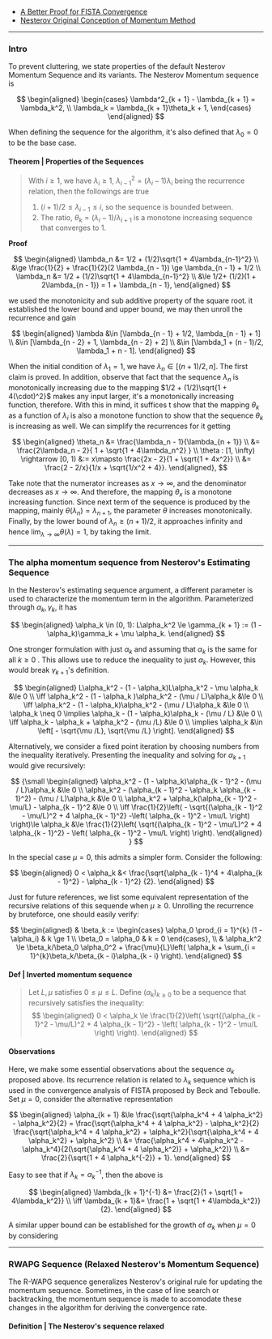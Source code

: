 - [A Better Proof for FISTA Convergence](Proximal%20Methods/A%20Better%20Proof%20for%20FISTA%20Convergence.md)
- [Nesterov Original Conception of Momentum Method](Nesterov%20Original%20Conception%20of%20Momentum%20Method.md)

---
### **Intro**

To prevent cluttering, we state properties of the default Nesterov Momentum Sequence and its variants. The Nesterov Momentum sequence is 

$$
\begin{aligned}    
    \begin{cases}
        \lambda^2_{k + 1} - \lambda_{k + 1} = \lambda_k^2, 
        \\
        \lambda_k = \lambda_{k + 1}\theta_k + 1, 
    \end{cases}
\end{aligned}
$$

When defining the sequence for the algorithm, it's also defined that $\lambda_0 = 0$ to be the base case. 


#### **Theorem | Properties of the Sequences**
> With $i\ge 1$, we have $\lambda_i \ge 1$, $\lambda_{i -1}^2 = (\lambda_i - 1)\lambda_i$ being the recurrence relation, then the followings are true 
> 1. $(i + 1)/2 \le \lambda_{i - 1}\le i$, so the sequence is bounded between. 
> 2. The ratio, $\theta_k = (\lambda_i - 1)/\lambda_{i + 1}$ is a monotone increasing sequence that converges to $1$. 

**Proof**

$$
\begin{aligned}
    \lambda_n &= 1/2 + (1/2)\sqrt{1 + 4\lambda_{n-1}^2}
    \\
    &\ge \frac{1}{2} + \frac{1}{2}(2 \lambda_{n - 1}) \ge \lambda_{n - 1} + 1/2
    \\
    \lambda_n &= 1/2 + (1/2)\sqrt{1 + 4\lambda_{n-1}^2}
    \\
    &\le  1/2+ (1/2)(1 + 2\lambda_{n - 1}) = 1 + \lambda_{n - 1},
\end{aligned}
$$

we used the monotonicity and sub additive property of the square root. 
it established the lower bound and upper bound, we may then unroll the recurrence and gain 

$$
\begin{aligned}
    \lambda &\in [\lambda_{n - 1} + 1/2, \lambda_{n - 1} + 1] 
    \\
    &\in [\lambda_{n - 2} + 1, \lambda_{n - 2} + 2]
    \\
    &\in [\lambda_1 + (n - 1)/2, \lambda_1 + n - 1]. 
\end{aligned}
$$

When the initial condition of $\lambda_1 = 1$, we have $\lambda_n \in [(n + 1)/2, n]$. 
The first claim is proved. In addition, observe that fact that the sequence $\lambda_n$ is monotonically increasing due to the mapping $1/2 + (1/2)\sqrt{1 + 4(\cdot)^2}$ makes any input larger, it's a monotonically increasing function, therefore. With this in mind, it suffices t show that the mapping $\theta_k$ as a function of $\lambda_{i}$ is also a monotone function to show that the sequence $\theta_k$ is increasing as well. 
We can simplify the recurrences for it getting 

$$
\begin{aligned}
    \theta_n &= \frac{\lambda_n - 1}{\lambda_{n + 1}}
    \\
    &= \frac{2\lambda_n - 2}{
        1 + \sqrt{1 + 4\lambda_n^2}
    }
    \\
    \theta : [1, \infty) \rightarrow [0, 1) 
    &:= x\mapsto \frac{2x - 2}{1 + \sqrt{1 + 4x^2}}
    \\
    &= \frac{2 - 2/x}{1/x + \sqrt{1/x^2 + 4}}. 
\end{aligned}, 
$$

Take note that the numerator increases as $x\rightarrow \infty$, and the denominator decreases as $x\rightarrow \infty$. 
And therefore, the mapping $\theta_x$ is a monotone increasing function. 
Since next term of the sequence is produced by the mapping, mainly $\theta(\lambda_n) = \lambda_{n + 1}$, the parameter $\theta$ increases monotonically. 
Finally, by the lower bound of $\lambda_n \ge (n + 1)/2$, it approaches infinity and hence $\lim_{\lambda\rightarrow \infty}\theta(\lambda) = 1$, by taking the limit. 


---
### **The alpha momentum sequence from Nesterov's Estimating Sequence**

In the Nesterov's estimating sequence argument, a different parameter is used to characterize the momentum term in the algorithm. 
Parameterized through $\alpha_k, \gamma_k$, it has 

$$
\begin{aligned}
    \alpha_k \in (0, 1): L\alpha_k^2 \le \gamma_{k + 1} := (1 - \alpha_k)\gamma_k + \mu \alpha_k. 
\end{aligned}
$$

One stronger formulation with just $\alpha_k$ and assuming that $\alpha_k$ is the same for all $k\ge 0$ . 
This allows use to reduce the inequality to just $\alpha_k$. 
However, this would break $\gamma_{k + 1}$'s definition. 

$$
\begin{aligned}
    L\alpha_k^2 
    - (1 - \alpha_k)L\alpha_k^2 - \mu \alpha_k
    &\le 0
    \\
    \iff 
    \alpha_k^2 - (1 - \alpha_k )\alpha_k^2 - (\mu / L)\alpha_k
    &\le  0 
    \\
    \iff 
    \alpha_k^2 - (1 - \alpha_k)\alpha_k^2 - (\mu / L)\alpha_k 
    &\le 0
    \\
    \alpha_k \neq 0 \implies 
    \alpha_k - (1 - \alpha_k)\alpha_k - (\mu / L)
    &\le 0 
    \\
    \iff 
    \alpha_k - \alpha_k + \alpha_k^2 - (\mu /L) 
    &\le 0
    \\ \implies
    \alpha_k 
    &\in \left[
        - \sqrt{\mu /L}, \sqrt{\mu /L}
        \right]. 
\end{aligned}
$$

Alternatively, we consider a fixed point iteration by choosing numbers from the inequality iteratively. 
Presenting the inequality and solving for $\alpha_{k + 1}$ would give recursively: 

$$
{\small
\begin{aligned}
    \alpha_k^2 - (1 - \alpha_k)\alpha_{k - 1}^2 - (\mu / L)\alpha_k
    &\le 0 
    \\
    \alpha_k^2 - (\alpha_{k - 1}^2  - \alpha_k \alpha_{k - 1}^2) - (\mu / L)\alpha_k
    &\le 0
    \\
    \alpha_k^2  + \alpha_k(\alpha_{k - 1}^2 - \mu/L) - \alpha_{k - 1}^2
    &\le 0
    \\
    \iff 
    \frac{1}{2}\left(
        - \sqrt{(\alpha_{k - 1}^2 - \mu/L)^2 + 4 \alpha_{k - 1}^2}
        -\left(
            \alpha_{k - 1}^2 - \mu/L
        \right)
    \right)\le 
    \alpha_k &\le 
    \frac{1}{2}\left(
        \sqrt{(\alpha_{k - 1}^2 - \mu/L)^2 + 4 \alpha_{k - 1}^2}
        - \left(
            \alpha_{k - 1}^2 - \mu/L
        \right)
    \right). 
\end{aligned}
}
$$

In the special case $\mu = 0$, this admits a simpler form. 
Consider the following: 

$$
\begin{aligned}
    0 < \alpha_k 
    &< 
    \frac{\sqrt{\alpha_{k - 1}^4 + 4\alpha_{k - 1}^2} - \alpha_{k - 1}^2}
    {2}. 
\end{aligned}
$$

Just for future references, we list some equivalent representation of the recursive relations of this sequende when $\mu \ge 0$. 
Unrolling the recurrence by bruteforce, one should easily verify: 

$$
\begin{aligned}
    & \beta_k := 
    \begin{cases}
        \alpha_0 \prod_{i = 1}^{k} (1 - \alpha_i) 
        & k \ge 1     
        \\
        \beta_0 = \alpha_0 & k = 0
    \end{cases},
    \\
    & \alpha_k^2 \le 
    \beta_k/\beta_0 \alpha_0^2 + 
    \frac{\mu}{L}\left(
        \alpha_k + \sum_{i = 1}^{k}\beta_k/\beta_{k - i}\alpha_{k - i}
    \right). 
\end{aligned}
$$



#### **Def | Inverted momentum sequence**
> Let $L, \mu$ satisfies $0 \le \mu \le L$. 
> Define $(\alpha_k)_{k \ge 0}$ to be a sequence that recursively satisfies the inequality: 
> $$
> \begin{aligned}
>   0 < \alpha_k \le  
>   \frac{1}{2}\left(
>       \sqrt{(\alpha_{k - 1}^2 - \mu/L)^2 + 4 \alpha_{k - 1}^2}
>       - \left(
>           \alpha_{k - 1}^2 - \mu/L
>       \right)
>   \right). 
> \end{aligned}
> $$

#### **Observations**

Here, we make some essential observations about the sequence $\alpha_k$ proposed above.
Its recurrence relation is related to $\lambda_k$ sequence which is used in the convergence analysis of FISTA proposed by Beck and Teboulle. 
Set $\mu = 0$, consider the alternative representation 

$$
\begin{aligned}
    \alpha_{k + 1} &\le  
    \frac{\sqrt{\alpha_k^4 + 4 \alpha_k^2} - \alpha_k^2}{2}
    = 
    \frac{\sqrt{\alpha_k^4 + 4 \alpha_k^2} - \alpha_k^2}{2}
    \frac{\sqrt{\alpha_k^4 + 4 \alpha_k^2} + \alpha_k^2}{\sqrt{\alpha_k^4 + 4 \alpha_k^2} + \alpha_k^2}
    \\
    &= \frac{\alpha_k^4 + 4\alpha_k^2 - \alpha_k^4}{2(\sqrt{\alpha_k^4 + 4 \alpha_k^2)} + \alpha_k^2)}
    \\
    &= \frac{2}{\sqrt{1 + 4 \alpha_k^{-2}} + 1}. 
\end{aligned}
$$

Easy to see that if $\lambda_k = \alpha_k^{-1}$, then the above is 

$$
\begin{aligned}
    \lambda_{k + 1}^{-1} &= \frac{2}{1 + \sqrt{1 + 4\lambda_k^2}}
    \\
    \iff 
    \lambda_{k + 1}&= \frac{1 + \sqrt{1 + 4\lambda_k^2}}{2}. 
\end{aligned}
$$

A similar upper bound can be established for the growth of $\alpha_k$ when $\mu = 0$ by considering 



---
### **RWAPG Sequence (Relaxed Nesterov's Momentum Sequence)**

The R-WAPG sequence generalizes Nesterov's original rule for updating the momentum sequence. 
Sometimes, in the case of line search or backtracking, the momentum sequence is made to accomodate these changes in the algorithm for deriving the convergence rate. 

#### **Definition | The Nesterov's sequence relaxed**


